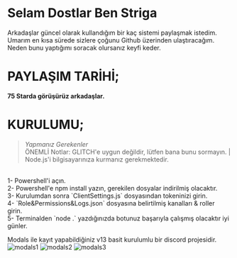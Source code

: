 # Selam Dostlar Ben Striga
Arkadaşlar güncel olarak kullandığım bir kaç sistemi paylaşmak istedim. Umarım en kısa sürede sizlere çoğunu Github üzerinden ulaştıracağım. Neden bunu yaptığımı soracak olursanız keyfi keder.

# PAYLAŞIM TARİHİ;
**75 Starda görüşürüz arkadaşlar.**

# KURULUMU;

> *Yapmanız Gerekenler* <br>
> ÖNEMLİ Notlar: GLITCH'e uygun değildir, lütfen bana bunu sormayın. | Node.js'i bilgisayarınıza kurmanız gerekmektedir.
<br>
1- Powershell'i açın.
<br>
2- Powershell'e npm install yazın, gerekilen dosyalar indirilmiş olacaktır.
<br>
3- Kurulumdan sonra `ClientSettings.js` dosyasından tokeninizi girin.  
<br>
4- `Role&Permissions&Logs.json` dosyasına belirtilmiş kanalları & roller girin.
<br>
5- Terminalden `node .` yazdığınızda botunuz başarıyla çalışmış olacaktır iyi günler.


Modals ile kayıt yapabildiğiniz v13 basit kurulumlu bir discord projesidir.
![modals1](https://user-images.githubusercontent.com/68235392/182917347-eb2bcbeb-9f8c-4426-aedd-bfdce2bc074b.png)
![modals2](https://user-images.githubusercontent.com/68235392/182917357-95910f93-ef9b-4d0e-9570-58add813266b.png)
![modals3](https://user-images.githubusercontent.com/68235392/182917369-1f242929-d58a-4745-8c35-9165af33e564.png)
